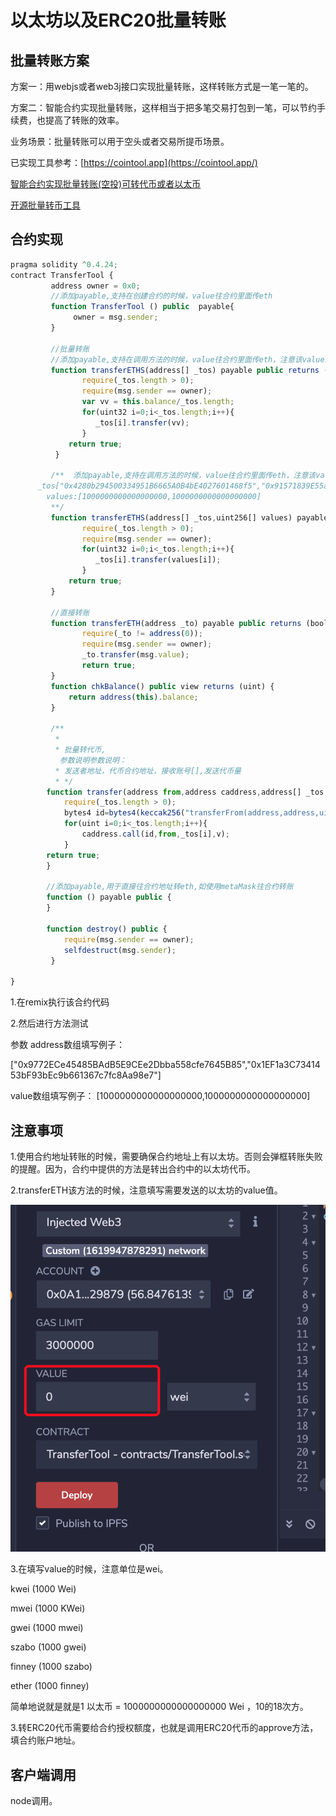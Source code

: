 
# 以太坊以及ERC20批量转账

## 批量转账方案

方案一：用webjs或者web3j接口实现批量转账，这样转账方式是一笔一笔的。

方案二：智能合约实现批量转账，这样相当于把多笔交易打包到一笔，可以节约手续费，也提高了转账的效率。

业务场景：批量转账可以用于空头或者交易所提币场景。

已实现工具参考：[https://cointool.app](https://cointool.app/)

[智能合约实现批量转账(空投)可转代币或者以太币](https://www.kanzhun.com/jiaocheng/592521.html)

[开源批量转币工具](https://multisender.app/)

## 合约实现

```javascript
pragma solidity ^0.4.24;
contract TransferTool {
         address owner = 0x0;
         //添加payable,支持在创建合约的时候，value往合约里面传eth
         function TransferTool () public  payable{
              owner = msg.sender;
         }
  
         //批量转账
         //添加payable,支持在调用方法的时候，value往合约里面传eth，注意该value最终平分发给所有账户
         function transferETHS(address[] _tos) payable public returns (bool) {
                require(_tos.length > 0);
                require(msg.sender == owner);
                var vv = this.balance/_tos.length;
                for(uint32 i=0;i<_tos.length;i++){
                   _tos[i].transfer(vv);
                }
             return true;
          }
         
         /**  添加payable,支持在调用方法的时候，value往合约里面传eth，注意该value最终平分发给所有账户
      _tos["0x4280b294500334951B6665A0B4bE4027601468f5","0x91571839E55a6a4D199cc54abcba8c047ecC4622"]
        values:[1000000000000000000,1000000000000000000]  
         **/
         function transferETHS(address[] _tos,uint256[] values) payable public returns (bool) {
                require(_tos.length > 0);
                require(msg.sender == owner);
                for(uint32 i=0;i<_tos.length;i++){
                   _tos[i].transfer(values[i]);
                }
             return true;
         }
         
         //直接转账
         function transferETH(address _to) payable public returns (bool){
                require(_to != address(0));
                require(msg.sender == owner);
                _to.transfer(msg.value);
                return true;
         }
         function chkBalance() public view returns (uint) {
             return address(this).balance;
         }
         
         /**
          * 
          * 批量转代币,
           参数说明参数说明：
          * 发送者地址，代币合约地址，接收账号[],发送代币量
          * */
        function transfer(address from,address caddress,address[] _tos,uint v)public returns (bool){
            require(_tos.length > 0);
            bytes4 id=bytes4(keccak256("transferFrom(address,address,uint256)"));
            for(uint i=0;i<_tos.length;i++){
                caddress.call(id,from,_tos[i],v);
            }
        return true;
        }
         
        //添加payable,用于直接往合约地址转eth,如使用metaMask往合约转账
        function () payable public {
        }
        
        function destroy() public {
            require(msg.sender == owner);
            selfdestruct(msg.sender);
         }
 
}
```

1.在remix执行该合约代码

2.然后进行方法测试

参数 address数组填写例子：

["0x9772ECe45485BAdB5E9CEe2Dbba558cfe7645B85","0x1EF1a3C7341453bF93bEc9b661367c7fc8Aa98e7"]

value数组填写例子：   [1000000000000000000,1000000000000000000]

## 注意事项

1.使用合约地址转账的时候，需要确保合约地址上有以太坊。否则会弹框转账失败的提醒。因为，合约中提供的方法是转出合约中的以太坊代币。

2.transferETH该方法的时候，注意填写需要发送的以太坊的value值。

![47B7D7E3-F859-45DA-8CC8-799CC72C6BE7](../images/47B7D7E3-F859-45DA-8CC8-799CC72C6BE7.png)

3.在填写value的时候，注意单位是wei。

kwei (1000 Wei)

mwei (1000 KWei)

gwei (1000 mwei)

szabo (1000 gwei)

finney (1000 szabo)

ether (1000 finney)

简单地说就是就是1 以太币 = 1000000000000000000 Wei ，10的18次方。

3.转ERC20代币需要给合约授权额度，也就是调用ERC20代币的approve方法，填合约账户地址。

## 客户端调用

node调用。

